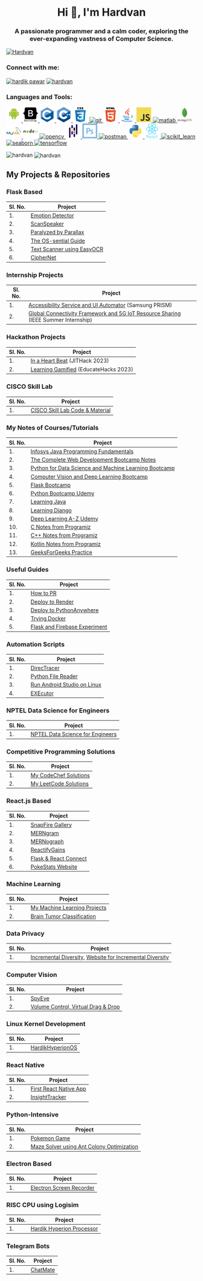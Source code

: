<h1 align="center">Hi 👋, I'm Hardvan</h1>
<h3 align="center">A passionate programmer and a calm coder, exploring the ever-expanding vastness of Computer Science.</h3>

<p align="left"> <a href="https://github.com/ryo-ma/github-profile-trophy"><img src="https://github-profile-trophy.vercel.app/?username=Hardvan&theme=onedark" alt="Hardvan" /></a> </p>

<h3 align="left">Connect with me:</h3>
<p align="left">
<a href="https://www.linkedin.com/in/hardik-pawar-21b47423a/" target="blank"><img align="center" src="https://raw.githubusercontent.com/rahuldkjain/github-profile-readme-generator/master/src/images/icons/Social/linked-in-alt.svg" alt="hardik pawar" height="30" width="40" /></a>
<a href="https://www.hackerrank.com/Hardvan" target="blank"><img align="center" src="https://raw.githubusercontent.com/rahuldkjain/github-profile-readme-generator/master/src/images/icons/Social/hackerrank.svg" alt="hardvan" height="30" width="40" /></a>
</p>

<h3 align="left">Languages and Tools:</h3>
<p align="left"> <a href="https://developer.android.com" target="_blank" rel="noreferrer"> <img src="https://raw.githubusercontent.com/devicons/devicon/master/icons/android/android-original-wordmark.svg" alt="android" width="40" height="40"/> </a> <a href="https://getbootstrap.com" target="_blank" rel="noreferrer"> <img src="https://raw.githubusercontent.com/devicons/devicon/master/icons/bootstrap/bootstrap-plain-wordmark.svg" alt="bootstrap" width="40" height="40"/> </a> <a href="https://www.cprogramming.com/" target="_blank" rel="noreferrer"> <img src="https://raw.githubusercontent.com/devicons/devicon/master/icons/c/c-original.svg" alt="c" width="40" height="40"/> </a> <a href="https://www.w3schools.com/cpp/" target="_blank" rel="noreferrer"> <img src="https://raw.githubusercontent.com/devicons/devicon/master/icons/cplusplus/cplusplus-original.svg" alt="cplusplus" width="40" height="40"/> </a> <a href="https://www.w3schools.com/css/" target="_blank" rel="noreferrer"> <img src="https://raw.githubusercontent.com/devicons/devicon/master/icons/css3/css3-original-wordmark.svg" alt="css3" width="40" height="40"/> </a> <a href="https://git-scm.com/" target="_blank" rel="noreferrer"> <img src="https://www.vectorlogo.zone/logos/git-scm/git-scm-icon.svg" alt="git" width="40" height="40"/> </a> <a href="https://www.w3.org/html/" target="_blank" rel="noreferrer"> <img src="https://raw.githubusercontent.com/devicons/devicon/master/icons/html5/html5-original-wordmark.svg" alt="html5" width="40" height="40"/> </a> <a href="https://www.java.com" target="_blank" rel="noreferrer"> <img src="https://raw.githubusercontent.com/devicons/devicon/master/icons/java/java-original.svg" alt="java" width="40" height="40"/> </a> <a href="https://developer.mozilla.org/en-US/docs/Web/JavaScript" target="_blank" rel="noreferrer"> <img src="https://raw.githubusercontent.com/devicons/devicon/master/icons/javascript/javascript-original.svg" alt="javascript" width="40" height="40"/> </a> <a href="https://www.mathworks.com/" target="_blank" rel="noreferrer"> <img src="https://upload.wikimedia.org/wikipedia/commons/2/21/Matlab_Logo.png" alt="matlab" width="40" height="40"/> </a> <a href="https://www.mongodb.com/" target="_blank" rel="noreferrer"> <img src="https://raw.githubusercontent.com/devicons/devicon/master/icons/mongodb/mongodb-original-wordmark.svg" alt="mongodb" width="40" height="40"/> </a> <a href="https://www.mysql.com/" target="_blank" rel="noreferrer"> <img src="https://raw.githubusercontent.com/devicons/devicon/master/icons/mysql/mysql-original-wordmark.svg" alt="mysql" width="40" height="40"/> </a> <a href="https://nodejs.org" target="_blank" rel="noreferrer"> <img src="https://raw.githubusercontent.com/devicons/devicon/master/icons/nodejs/nodejs-original-wordmark.svg" alt="nodejs" width="40" height="40"/> </a> <a href="https://opencv.org/" target="_blank" rel="noreferrer"> <img src="https://www.vectorlogo.zone/logos/opencv/opencv-icon.svg" alt="opencv" width="40" height="40"/> </a> <a href="https://pandas.pydata.org/" target="_blank" rel="noreferrer"> <img src="https://raw.githubusercontent.com/devicons/devicon/2ae2a900d2f041da66e950e4d48052658d850630/icons/pandas/pandas-original.svg" alt="pandas" width="40" height="40"/> </a> <a href="https://www.photoshop.com/en" target="_blank" rel="noreferrer"> <img src="https://raw.githubusercontent.com/devicons/devicon/master/icons/photoshop/photoshop-line.svg" alt="photoshop" width="40" height="40"/> </a> <a href="https://postman.com" target="_blank" rel="noreferrer"> <img src="https://www.vectorlogo.zone/logos/getpostman/getpostman-icon.svg" alt="postman" width="40" height="40"/> </a> <a href="https://www.python.org" target="_blank" rel="noreferrer"> <img src="https://raw.githubusercontent.com/devicons/devicon/master/icons/python/python-original.svg" alt="python" width="40" height="40"/> </a> <a href="https://reactjs.org/" target="_blank" rel="noreferrer"> <img src="https://raw.githubusercontent.com/devicons/devicon/master/icons/react/react-original-wordmark.svg" alt="react" width="40" height="40"/> </a> <a href="https://scikit-learn.org/" target="_blank" rel="noreferrer"> <img src="https://upload.wikimedia.org/wikipedia/commons/0/05/Scikit_learn_logo_small.svg" alt="scikit_learn" width="40" height="40"/> </a> <a href="https://seaborn.pydata.org/" target="_blank" rel="noreferrer"> <img src="https://seaborn.pydata.org/_images/logo-mark-lightbg.svg" alt="seaborn" width="40" height="40"/> </a> <a href="https://www.tensorflow.org" target="_blank" rel="noreferrer"> <img src="https://www.vectorlogo.zone/logos/tensorflow/tensorflow-icon.svg" alt="tensorflow" width="40" height="40"/> </a> </p>

<p style="margin-top: 15px;"><img align="left" src="https://github-readme-stats.vercel.app/api/top-langs?username=hardvan&show_icons=true&locale=en&layout=compact" alt="hardvan" /></p>
<p style="margin-top: 15px;">&nbsp;<img align="center" src="https://github-readme-stats.vercel.app/api?username=hardvan&show_icons=true&locale=en" alt="hardvan" /></p>

## My Projects & Repositories

### Flask Based

| Sl. No. | Project                                                                             |
| ------- | ----------------------------------------------------------------------------------- |
| 1.      | [Emotion Detector](https://github.com/Hardvan/EmotionDetector)                      |
| 2.      | [ScanSpeaker](https://github.com/Hardvan/ScanSpeaker)                               |
| 3.      | [Paralyzed by Parallax](https://github.com/Hardvan/Paralyzed-by-Parallax)           |
| 4.      | [The OS-sential Guide](https://github.com/Hardvan/The-OS-sential-Guide)             |
| 5.      | [Text Scanner using EasyOCR](https://github.com/Hardvan/Text-Scanner-using-EasyOCR) |
| 6.      | [CipherNet](https://github.com/Hardvan/CipherNet)                                   |

### Internship Projects

| Sl. No. | Project                                                                                                                                                                    |
| ------- | -------------------------------------------------------------------------------------------------------------------------------------------------------------------------- |
| 1.      | [Accessibility Service and UI Automator](https://github.com/Hardvan/Accessibility_services) (Samsung PRISM)                                                                |
| 2.      | [Global Connectivity Framework and 5G IoT Resource Sharing](https://github.com/Hardvan/Global-Connectivity-Framework-and-5G-IoT-Resource-Sharing) (IEEE Summer Internship) |

### Hackathon Projects

| Sl. No. | Project                                                                              |
| ------- | ------------------------------------------------------------------------------------ |
| 1.      | [In a Heart Beat](https://github.com/Hardvan/JITHack-v3) (JITHack 2023)              |
| 2.      | [Learning Gamified](https://github.com/Hardvan/LearningGamified) (EducateHacks 2023) |

### CISCO Skill Lab

| Sl. No. | Project                                                                       |
| ------- | ----------------------------------------------------------------------------- |
| 1.      | [CISCO Skill Lab Code & Material](https://github.com/Hardvan/CISCO-Skill-Lab) |

### My Notes of Courses/Tutorials

| Sl. No. | Project                                                                                                      |
| ------- | ------------------------------------------------------------------------------------------------------------ |
| 1.      | [Infosys Java Programming Fundamentals](https://github.com/Hardvan/Infosys-Java-Programming-Fundamentals)    |
| 2.      | [The Complete Web Development Bootcamp Notes](https://github.com/Hardvan/web-dev-projects)                   |
| 3.      | [Python for Data Science and Machine Learning Bootcamp](https://github.com/Hardvan/ML-Data-Science-Udemy)    |
| 4.      | [Computer Vision and Deep Learning Bootcamp](https://github.com/Hardvan/Computer-Vision-Deep-Learning-Udemy) |
| 5.      | [Flask Bootcamp](https://github.com/Hardvan/Flask-Bootcamp)                                                  |
| 6.      | [Python Bootcamp Udemy](https://github.com/Hardvan/Python-Bootcamp-Udemy)                                    |
| 7.      | [Learning Java](https://github.com/Hardvan/Learning-Java)                                                    |
| 8.      | [Learning Django](https://github.com/Hardvan/Learning-Django)                                                |
| 9.      | [Deep Learning A-Z Udemy](https://github.com/Hardvan/Deep-Learning-A-Z-Udemy)                                |
| 10.     | [C Notes from Programiz](https://github.com/Hardvan/C-from-Programiz)                                        |
| 11.     | [C++ Notes from Programiz](https://github.com/Hardvan/CPP-from-Programiz)                                    |
| 12.     | [Kotlin Notes from Programiz](https://github.com/Hardvan/Kotlin-Programming-Programiz)                       |
| 13.     | [GeeksForGeeks Practice](https://github.com/Hardvan/GeeksForGeeks-Practice)                                  |

### Useful Guides

| Sl. No. | Project                                                                                   |
| ------- | ----------------------------------------------------------------------------------------- |
| 1.      | [How to PR](https://github.com/Hardvan/How-to-PR)                                         |
| 2.      | [Deploy to Render](https://github.com/Hardvan/Deploy-to-Render)                           |
| 3.      | [Deploy to PythonAnywhere](https://github.com/Hardvan/Deploy-to-PythonAnywhere)           |
| 4.      | [Trying Docker](https://github.com/Hardvan/Trying-Docker)                                 |
| 5.      | [Flask and Firebase Experiment](https://github.com/Hardvan/Flask-and-Firebase-Experiment) |

### Automation Scripts

| Sl. No. | Project                                                                                                   |
| ------- | --------------------------------------------------------------------------------------------------------- |
| 1.      | [DirecTracer](https://github.com/Hardvan/DirecTracer)                                                     |
| 2.      | [Python File Reader](https://github.com/Hardvan/Python-File-Reader)                                       |
| 3.      | [Run Android Studio on Linux](https://github.com/Hardvan/Automated-Script-to-run-Android-Studio-on-Linux) |
| 4.      | [EXEcutor](https://github.com/Hardvan/EXEcutor)                                                           |

### NPTEL Data Science for Engineers

| Sl. No. | Project                                                                                         |
| ------- | ----------------------------------------------------------------------------------------------- |
| 1.      | [NPTEL Data Science for Engineers](https://github.com/Hardvan/NPTEL-Data-Science-for-Engineers) |

### Competitive Programming Solutions

| Sl. No. | Project                                                                   |
| ------- | ------------------------------------------------------------------------- |
| 1.      | [My CodeChef Solutions](https://github.com/Hardvan/My-CodeChef-Solutions) |
| 2.      | [My LeetCode Solutions](https://github.com/Hardvan/My-Leetcode-Solutions) |

### React.js Based

| Sl. No. | Project                                                                 |
| ------- | ----------------------------------------------------------------------- |
| 1.      | [SnapFire Gallery](https://github.com/Hardvan/SnapFire-Gallery)         |
| 2.      | [MERNgram](https://github.com/Hardvan/MERNgram)                         |
| 3.      | [MERNograph](https://github.com/Hardvan/MERNograph)                     |
| 4.      | [ReactifyGains](https://github.com/Hardvan/ReactifyGains)               |
| 5.      | [Flask & React Connect](https://github.com/Hardvan/Flask-React-Connect) |
| 6.      | [PokeStats Website](https://github.com/Hardvan/PokeStats-Website)       |

### Machine Learning

| Sl. No. | Project                                                                                 |
| ------- | --------------------------------------------------------------------------------------- |
| 1.      | [My Machine Learning Projects](https://github.com/Hardvan/My-Machine-Learning-Projects) |
| 2.      | [Brain Tumor Classification](https://github.com/Hardvan/Brain-Tumor-Classification)     |

### Data Privacy

| Sl. No. | Project                                                                                                                                                                  |
| ------- | ------------------------------------------------------------------------------------------------------------------------------------------------------------------------ |
| 1.      | [Incremental Diversity](https://github.com/Hardvan/Incremental-Diversity), [Website for Incremental Diversity](https://github.com/Hardvan/Website-Incremental-Diversity) |

### Computer Vision

| Sl. No. | Project                                                                                    |
| ------- | ------------------------------------------------------------------------------------------ |
| 1.      | [SpyEye](https://github.com/Hardvan/SpyEye)                                                |
| 2.      | [Volume Control, Virtual Drag & Drop](https://github.com/Hardvan/Computer-Vision-Projects) |

### Linux Kernel Development

| Sl. No. | Project                                                         |
| ------- | --------------------------------------------------------------- |
| 1.      | [HardikHyperionOS](https://github.com/Hardvan/HardikHyperionOS) |

### React Native

| Sl. No. | Project                                                                     |
| ------- | --------------------------------------------------------------------------- |
| 1.      | [First React Native App](https://github.com/Hardvan/First-React-Native-App) |
| 2.      | [InsightTracker](https://github.com/Hardvan/InsightTracker)                 |

### Python-Intensive

| Sl. No. | Project                                                                                                           |
| ------- | ----------------------------------------------------------------------------------------------------------------- |
| 1.      | [Pokemon Game](https://github.com/Hardvan/Pokemon-Game)                                                           |
| 2.      | [Maze Solver using Ant Colony Optimization](https://github.com/Hardvan/Maze-Solver-using-Ant-Colony-Optimization) |

### Electron Based

| Sl. No. | Project                                                                         |
| ------- | ------------------------------------------------------------------------------- |
| 1.      | [Electron Screen Recorder](https://github.com/Hardvan/Electron-Screen-Recorder) |

### RISC CPU using Logisim

| Sl. No. | Project                                                                      |
| ------- | ---------------------------------------------------------------------------- |
| 1.      | [Hardik Hyperion Processor](https://github.com/Hardvan/CPU-Hack-2.0-Logisim) |

### Telegram Bots

| Sl. No. | Project                                         |
| ------- | ----------------------------------------------- |
| 1.      | [ChatMate](https://github.com/Hardvan/ChatMate) |
